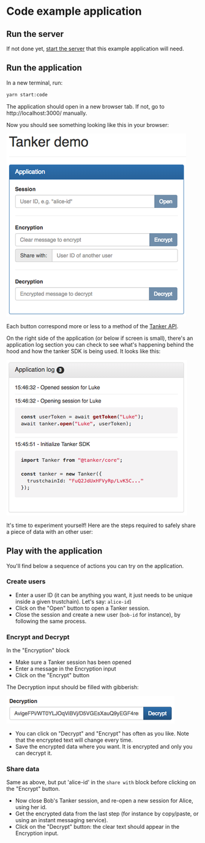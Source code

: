 # Code example application

## Run the server

If not done yet, [start the server](../../../README.md) that this example application will need.

## Run the application

In a new terminal, run:

```bash
yarn start:code
```

The application should open in a new browser tab. If not, go to http://localhost:3000/ manually.

Now you should see something looking like this in your browser:

![screenshot](./pics/application.png)

Each button correspond more or less to a method of the [Tanker API](https://tanker.io/docs/latest/api/tanker/).

On the right side of the application (or below if screen is small), there's an application log section you can check to see what's happening behind the hood and how the tanker SDK is being used. It looks like this:

![screenshot](./pics/application_log.png)

It's time to experiment yourself! Here are the steps required to safely share a piece of data with an other user:

## Play with the application

You'll find below a sequence of actions you can try on the application.

### Create users

* Enter a user ID (it can be anything you want, it just needs to be unique inside a given trustchain). Let's say: `alice-id`)
* Click on the "Open" button to open a Tanker session.
* Close the session and create a new user (`bob-id` for instance), by following the same process.

### Encrypt and Decrypt

In the "Encryption" block

* Make sure a Tanker session has been opened
* Enter a message in the Encryption input
* Click on the "Encrypt" button

The Decryption input should be filled with gibberish:

![screenshot](./pics/encrypted_data.png)

* You can click on "Decrypt" and "Encrypt" has often as you like. Note that the encrypted text will change every time.
* Save the encrypted data where you want. It is encrypted and only you can decrypt it.

### Share data

Same as above, but put 'alice-id' in the `share with` block before clicking on the "Encrypt" button.

* Now close Bob's Tanker session, and re-open a new session for Alice, using her id.
* Get the encrypted data from the last step (for instance by copy/paste, or using an instant messaging service).
* Click on the "Decrypt" button: the clear text should appear in the Encryption input.
